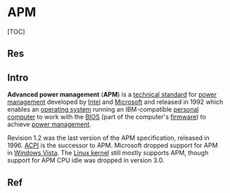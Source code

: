 # APM

[TOC]



## Res


## Intro
**Advanced power management** (**APM**) is a [technical standard](https://en.wikipedia.org/wiki/Technical_standard "Technical standard") for [power management](https://en.wikipedia.org/wiki/Power_management "Power management") developed by [Intel](https://en.wikipedia.org/wiki/Intel "Intel") and [Microsoft](https://en.wikipedia.org/wiki/Microsoft "Microsoft") and released in 1992 which enables an [operating system](https://en.wikipedia.org/wiki/Operating_system "Operating system") running an IBM-compatible [personal computer](https://en.wikipedia.org/wiki/Personal_computer "Personal computer") to work with the [BIOS](https://en.wikipedia.org/wiki/BIOS "BIOS") (part of the computer's [firmware](https://en.wikipedia.org/wiki/Firmware "Firmware")) to achieve [power management](https://en.wikipedia.org/wiki/Power_management "Power management").

Revision 1.2 was the last version of the APM specification, released in 1996. [ACPI](https://en.wikipedia.org/wiki/Advanced_Configuration_and_Power_Interface "Advanced Configuration and Power Interface") is the successor to APM. Microsoft dropped support for APM in [Windows Vista](https://en.wikipedia.org/wiki/Windows_Vista "Windows Vista"). The [Linux kernel](https://en.wikipedia.org/wiki/Linux "Linux") still mostly supports APM, though support for APM CPU idle was dropped in version 3.0.



## Ref
[APM (Advanced Power Management) | Wikipedia]: https://en.wikipedia.org/wiki/Advanced_Power_Management

